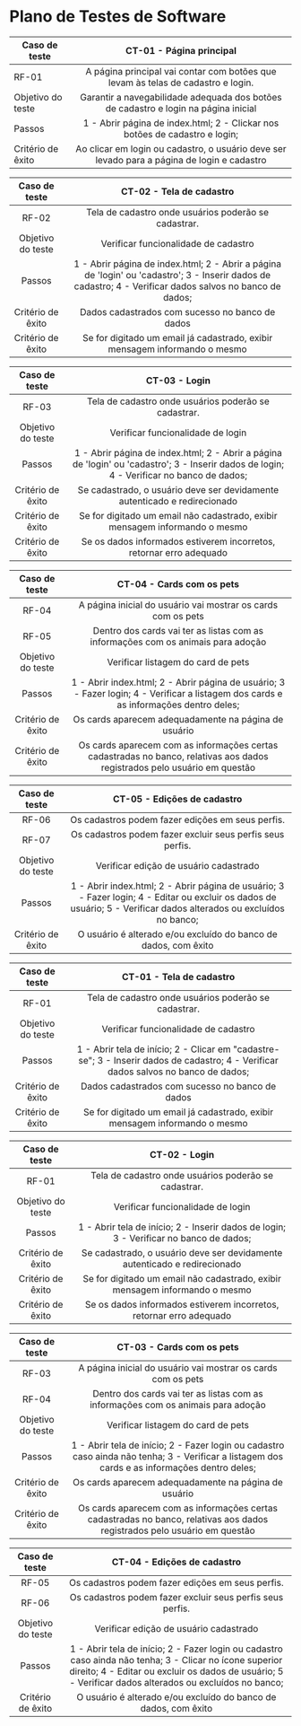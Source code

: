 # Plano de Testes de Software


|   Caso de teste    |                                   CT-01 - Página principal                                  |
|--------------------|:-------------------------------------------------------------------------------------------:|
| RF-01              | A página principal vai contar com botões que levam às telas de cadastro e login.            |
| Objetivo do teste  | Garantir a navegabilidade adequada dos botões de cadastro e login na página inicial         |
| Passos             | 1 - Abrir página de index.html; 2 - Clickar nos botões de cadastro e login;                 |
| Critério de êxito  | Ao clicar em login ou cadastro, o usuário deve ser levado para a página de login e cadastro |


|   Caso de teste   |                                                                  CT-02 - Tela de cadastro                                                                 |
|:-----------------:|:---------------------------------------------------------------------------------------------------------------------------------------------------------:|
| RF-02             | Tela de cadastro onde usuários poderão se cadastrar.                                                                                                      |
| Objetivo do teste | Verificar funcionalidade de cadastro                                                                                                                      |
| Passos            | 1 - Abrir página de index.html; 2 - Abrir a página de 'login' ou 'cadastro'; 3 - Inserir dados de cadastro; 4 - Verificar dados salvos no banco de dados; |
| Critério de êxito | Dados cadastrados com sucesso no banco de dados                                                                                                           |
| Critério de êxito | Se for digitado um email já cadastrado, exibir mensagem informando o mesmo                                                                                |


|   Caso de teste   |                                                               CT-03 - Login                                                               |
|:-----------------:|:-----------------------------------------------------------------------------------------------------------------------------------------:|
| RF-03             | Tela de cadastro onde usuários poderão se cadastrar.                                                                                      |
| Objetivo do teste | Verificar funcionalidade de login                                                                                                         |
| Passos            | 1 - Abrir página de index.html; 2 - Abrir a página de 'login' ou 'cadastro'; 3 - Inserir dados de login; 4 - Verificar no banco de dados; |
| Critério de êxito | Se cadastrado, o usuário deve ser devidamente autenticado e redirecionado                                                                 |
| Critério de êxito | Se for digitado um email não cadastrado, exibir mensagem informando o mesmo                                                               |
| Critério de êxito | Se os dados informados estiverem incorretos, retornar erro adequado                                                                       |


|   Caso de teste   |                                                 CT-04 - Cards com os pets                                                                 |
|:-----------------:|:-----------------------------------------------------------------------------------------------------------------------------------------:|
| RF-04             | A página inicial do usuário vai mostrar os cards com os pets                                                                              |
| RF-05             | Dentro dos cards vai ter as listas com as informações com os animais para adoção                                                          |
| Objetivo do teste | Verificar listagem do card de pets                                                                                                        |
| Passos            | 1 - Abrir index.html; 2 - Abrir página de usuário; 3 - Fazer login; 4 - Verificar a listagem dos cards e as informações dentro deles;     |
| Critério de êxito | Os cards aparecem adequadamente na página de usuário                                                                                      |
| Critério de êxito | Os cards aparecem com as informações certas cadastradas no banco, relativas aos dados registrados pelo usuário em questão                 |


|   Caso de teste   |                                                                     CT-05 - Edições de cadastro                                                                     |
|:-----------------:|:-------------------------------------------------------------------------------------------------------------------------------------------------------------------:|
| RF-06             | Os cadastros podem fazer edições em seus perfis.                                                                                                                    |
| RF-07             | Os cadastros podem fazer excluir seus perfis seus perfis.                                                                                                           |
| Objetivo do teste | Verificar edição de usuário cadastrado                                                                                                                              |
| Passos            | 1 - Abrir index.html; 2 - Abrir página de usuário; 3 - Fazer login; 4 - Editar ou excluir os dados de usuário; 5 - Verificar dados alterados ou excluídos no banco; |
| Critério de êxito | O usuário é alterado e/ou excluído do banco de dados, com êxito                                                                                                     |


|   Caso de teste   |                                                      CT-01 - Tela de cadastro                                                       |
| :---------------: | :---------------------------------------------------------------------------------------------------------------------------------: |
|       RF-01       |                                        Tela de cadastro onde usuários poderão se cadastrar.                                         |
| Objetivo do teste |                                                Verificar funcionalidade de cadastro                                                 |
|      Passos       | 1 - Abrir tela de início; 2 - Clicar em "cadastre-se"; 3 - Inserir dados de cadastro; 4 - Verificar dados salvos no banco de dados; |
| Critério de êxito |                                           Dados cadastrados com sucesso no banco de dados                                           |
| Critério de êxito |                             Se for digitado um email já cadastrado, exibir mensagem informando o mesmo                              |


|   Caso de teste   |                                     CT-02 - Login                                      |
| :---------------: | :------------------------------------------------------------------------------------: |
|       RF-01       |                  Tela de cadastro onde usuários poderão se cadastrar.                  |
| Objetivo do teste |                           Verificar funcionalidade de login                            |
|      Passos       | 1 - Abrir tela de início; 2 - Inserir dados de login; 3 - Verificar no banco de dados; |
| Critério de êxito |       Se cadastrado, o usuário deve ser devidamente autenticado e redirecionado        |
| Critério de êxito |      Se for digitado um email não cadastrado, exibir mensagem informando o mesmo       |
| Critério de êxito |          Se os dados informados estiverem incorretos, retornar erro adequado           |


|   Caso de teste   |                                                           CT-03 - Cards com os pets                                                           |
| :---------------: | :-------------------------------------------------------------------------------------------------------------------------------------------: |
|       RF-03       |                                         A página inicial do usuário vai mostrar os cards com os pets                                          |
|       RF-04       |                               Dentro dos cards vai ter as listas com as informações com os animais para adoção                                |
| Objetivo do teste |                                                      Verificar listagem do card de pets                                                       |
|      Passos       | 1 - Abrir tela de início; 2 - Fazer login ou cadastro caso ainda não tenha; 3 - Verificar a listagem dos cards e as informações dentro deles; |
| Critério de êxito |                                             Os cards aparecem adequadamente na página de usuário                                              |
| Critério de êxito |           Os cards aparecem com as informações certas cadastradas no banco, relativas aos dados registrados pelo usuário em questão           |


|   Caso de teste   |                                                                                            CT-04 - Edições de cadastro                                                                                            |
| :---------------: | :---------------------------------------------------------------------------------------------------------------------------------------------------------------------------------------------------------------: |
|       RF-05       |                                                                                 Os cadastros podem fazer edições em seus perfis.                                                                                  |
|       RF-06       |                                                                             Os cadastros podem fazer excluir seus perfis seus perfis.                                                                             |
| Objetivo do teste |                                                                                      Verificar edição de usuário cadastrado                                                                                       |
|      Passos       | 1 - Abrir tela de início; 2 - Fazer login ou cadastro caso ainda não tenha; 3 - Clicar no ícone superior direito; 4 - Editar ou excluir os dados de usuário; 5 - Verificar dados alterados ou excluídos no banco; |
| Critério de êxito |                                                                          O usuário é alterado e/ou excluído do banco de dados, com êxito                                                                          |

